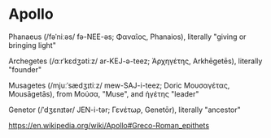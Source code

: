 # Apollo

Phanaeus (/fəˈniːəs/ fə-NEE-əs; Φαναῖος, Phanaios), literally "giving or bringing light"

Archegetes (/ɑːrˈkɛdʒətiːz/ ar-KEJ-ə-teez; Ἀρχηγέτης, Arkhēgetēs), literally "founder"

Musagetes (/mjuːˈsædʒɪtiːz/ mew-SAJ-i-teez; Doric Μουσαγέτας, Mousāgetās), from Μούσα, "Muse", and ἡγέτης "leader"

Genetor (/ˈdʒɛnɪtər/ JEN-i-tər; Γενέτωρ, Genetōr), literally "ancestor"


https://en.wikipedia.org/wiki/Apollo#Greco-Roman_epithets



